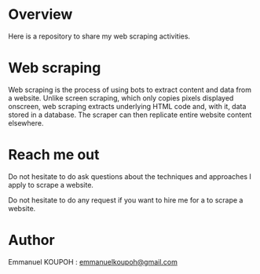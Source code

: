 # Overview

Here is a repository to share my web scraping activities.

# Web scraping

Web scraping is the process of using bots to extract content and data from a website. Unlike screen scraping, which only copies pixels displayed onscreen, web scraping extracts underlying HTML code and, with it, data stored in a database. The scraper can then replicate entire website content elsewhere.

# Reach me out

Do not hesitate to do ask questions about the techniques and approaches I apply to scrape a website. 

Do not hesitate to do any request if you want to hire me for a to scrape a website. 

# Author
Emmanuel KOUPOH : emmanuelkoupoh@gmail.com